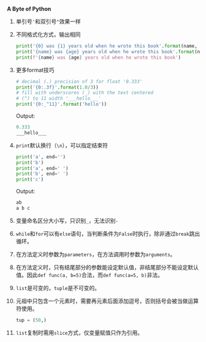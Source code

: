 **A Byte of Python**

1. 单引号`'`和双引号`"`效果一样

2. 不同格式化方式，输出相同

   ```python
   print('{0} was {1} years old when he wrote this book'.format(name, age))
   print('{name} was {age} years old when he wrote this book'.format(name=name, age=age))
   print(f'{name} was {age} years old when he wrote this book')
   ```

3. 更多format技巧

   ```python
   # decimal (.) precision of 3 for float '0.333'
   print('{0:.3f}'.format(1.0/3))
   # fill with underscores (_) with the text centered
   # (^) to 11 width '___hello___'
   print('{0:_^11}'.format('hello'))
   ```

   Output:

   ```python
   0.333
   ___hello___
   ```

4. `print`默认换行（`\n`），可以指定结束符

   ```python
   print('a', end='')
   print('b')
   print('a', end=' ')
   print('b', end=' ')
   print('c')
   ```

   Output:

   ```python
   ab
   a b c
   ```


5. 变量命名区分大小写，只识别`_`，无法识别`-`

6. `while`和`for`可以有`else`语句，当判断条件为`False`时执行，除非通过`break`跳出循环。

7. 在方法定义时参数为`parameters`，在方法调用时参数为`arguments`。

8. 在方法定义时，只有结尾部分的参数能设定默认值，非结尾部分不能设定默认值。因此`def func(a, b=5)`合法，而`def func(a=5, b)`非法。

9. `list`是可变的，`tuple`是不可变的。

10. 元祖中只包含一个元素时，需要再元素后面添加逗号，否则括号会被当做运算符使用。

    ```python
    tup = (50,)
    ```

11. `list`复制时需用`slice`方式，仅变量赋值只作为引用。